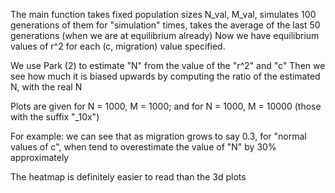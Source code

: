 The main function takes fixed population sizes N_val, M_val, simulates 100 generations of them for "simulation" times, takes the average of the last 50 generations (when we are at equilibrium already) 
Now we have equilibrium values of r^2 for each (c, migration) value specified.

We use Park (2) to estimate "N" from the value of the "r^2" and "c"
Then we see how much it is biased upwards by computing the ratio of the estimated N, with the real N

Plots are given for N = 1000, M = 1000; and for N = 1000, M = 10000 (those with the suffix "_10x")

For example:
we can see that as migration grows to say 0.3, for "normal values of c", when tend to overestimate the value of "N" by 30% approximately

The heatmap is definitely easier to read than the 3d plots
